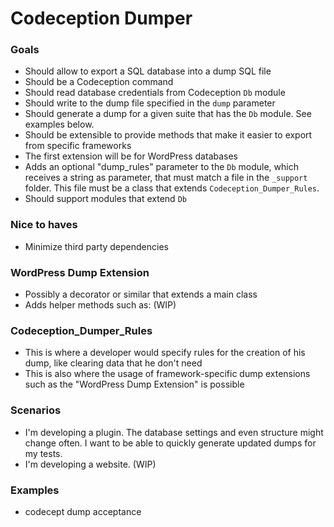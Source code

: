 # Codeception Dumper

### Goals
- Should allow to export a SQL database into a dump SQL file
- Should be a Codeception command
- Should read database credentials from Codeception `Db` module
- Should write to the dump file specified in the `dump` parameter
- Should generate a dump for a given suite that has the `Db` module. See examples below.
- Should be extensible to provide methods that make it easier to export from specific frameworks
- The first extension will be for WordPress databases
- Adds an optional "dump_rules" parameter to the `Db` module, which receives a string as parameter, that must match a file in the `_support` folder. This file must be a class that extends `Codeception_Dumper_Rules`.
- Should support modules that extend `Db`

### Nice to haves
- Minimize third party dependencies

### WordPress Dump Extension
- Possibly a decorator or similar that extends a main class
- Adds helper methods such as: (WIP)

### Codeception_Dumper_Rules
- This is where a developer would specify rules for the creation of his dump, like clearing data that he don't need
- This is also where the usage of framework-specific dump extensions such as the "WordPress Dump Extension" is possible

### Scenarios
- I'm developing a plugin. The database settings and even structure might change often. I want to be able to quickly generate updated dumps for my tests.
- I'm developing a website. (WIP)

### Examples
- codecept dump acceptance
